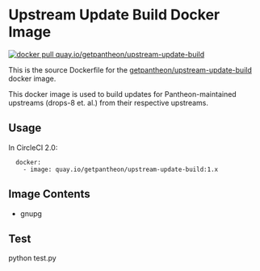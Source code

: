 # Upstream Update Build Docker Image

[![docker pull quay.io/getpantheon/upstream-update-build](https://img.shields.io/badge/image-quay-blue.svg)](https://quay.io/repository/getpantheon/upstream-update-build)

This is the source Dockerfile for the [getpantheon/upstream-update-build](https://quay.io/repository/getpantheon/upstream-update-build) docker image.

This docker image is used to build updates for Pantheon-maintained upstreams (drops-8 et. al.) from their respective upstreams.

## Usage
In CircleCI 2.0:
```
  docker:
    - image: quay.io/getpantheon/upstream-update-build:1.x
```
## Image Contents

- gnupg

## Test

python test.py
